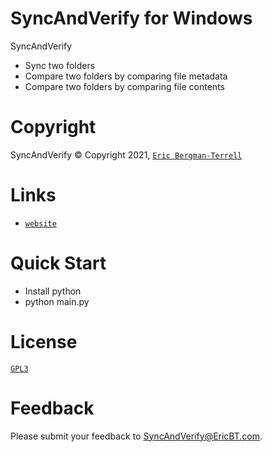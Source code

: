 # SyncAndVerify for Windows

SyncAndVerify
* Sync two folders
* Compare two folders by comparing file metadata
* Compare two folders by comparing file contents

# Copyright

SyncAndVerify &#169; Copyright 2021, [`Eric Bergman-Terrell`](https://www.ericbt.com)

# Links

* [`website`](https://www.ericbt.com/)

# Quick Start

* Install python
* python main.py

# License

[`GPL3`](https://www.gnu.org/licenses/gpl-3.0.en.html)

# Feedback

Please submit your feedback to SyncAndVerify@EricBT.com.